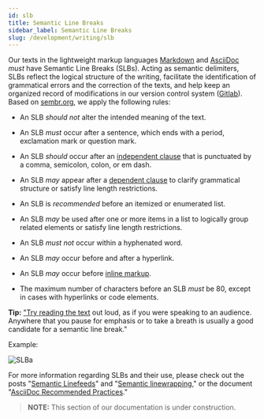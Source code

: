 ```yaml
---
id: slb
title: Semantic Line Breaks
sidebar_label: Semantic Line Breaks
slug: /development/writing/slb
---
```


Our texts in the lightweight markup languages
[Markdown](https://daringfireball.net/projects/markdown/)
and [AsciiDoc](https://asciidoc.org/)
*must* have Semantic Line Breaks (SLBs).
Acting as semantic delimiters,
SLBs reflect the logical structure of the writing,
facilitate the identification of grammatical errors
and the correction of the texts,
and help keep an organized record of modifications
in our version control system ([Gitlab](/development/stack/gitlab)).
Based on [sembr.org](https://sembr.org/),
we apply the following rules:

* An SLB *should not* alter the intended meaning of the text.

* An SLB *must* occur after a sentence,
  which ends with a period, exclamation mark or question mark.

* An SLB *should* occur after an [independent clause](https://www.grammar-monster.com/glossary/independent_clause.htm)
  that is punctuated by a comma, semicolon, colon, or em dash.

* An SLB *may* appear after a [dependent clause](https://www.grammar-monster.com/glossary/dependent_clause.htm)
  to clarify grammatical structure or satisfy line length restrictions.

* An SLB is *recommended* before an itemized or enumerated list.

* An SLB *may* be used after one or more items in a list
  to logically group related elements or satisfy line length restrictions.

* An SLB *must not* occur within a hyphenated word.

* An SLB *may* occur before and after a hyperlink.

* An SLB *may* occur before [inline markup](https://docutils.sourceforge.io/docs/user/rst/quickref.html#inline-markup).

* The maximum number of characters before an SLB *must* be 80,
  except in cases with hyperlinks or code elements.

**Tip:** ["Try reading the text](https://sembr.org/) out loud,
  as if you were speaking to an audience.
  Anywhere that you pause for emphasis
  or to take a breath
  is usually a good candidate for a semantic line break."

Example:

![SLBa](https://res.cloudinary.com/fluid-attacks/image/upload/v1624062464/docs/development/writing/slba_x3kztj.webp)

For more information regarding SLBs and their use,
please check out the posts "[Semantic Linefeeds](http://rhodesmill.org/brandon/2012/one-sentence-per-line/)"
and "[Semantic linewrapping](https://scott.mn/2014/02/21/semantic_linewrapping/),"
or the document "[AsciiDoc Recommended Practices](http://asciidoctor.org/docs/AsciiDoc-recommended-practices/#one-sentence)."

> **NOTE:**
> This section of our documentation is under construction.
